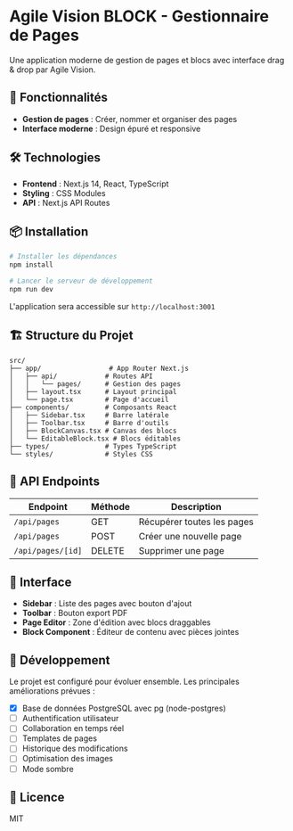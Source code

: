 # Agile Vision BLOCK - Gestionnaire de Pages

Une application moderne de gestion de pages et blocs avec interface drag & drop par Agile Vision.

## 🚀 Fonctionnalités

- **Gestion de pages** : Créer, nommer et organiser des pages
- **Interface moderne** : Design épuré et responsive

## 🛠️ Technologies

- **Frontend** : Next.js 14, React, TypeScript
- **Styling** : CSS Modules
- **API** : Next.js API Routes

## 📦 Installation

```bash
# Installer les dépendances
npm install

# Lancer le serveur de développement
npm run dev
```

L'application sera accessible sur `http://localhost:3001`

## 🏗️ Structure du Projet

```
src/
├── app/                 # App Router Next.js
│   ├── api/            # Routes API
│   │   └── pages/      # Gestion des pages
│   ├── layout.tsx      # Layout principal
│   └── page.tsx        # Page d'accueil
├── components/         # Composants React
│   ├── Sidebar.tsx     # Barre latérale
│   ├── Toolbar.tsx     # Barre d'outils
│   ├── BlockCanvas.tsx # Canvas des blocs
│   └── EditableBlock.tsx # Blocs éditables
├── types/              # Types TypeScript
└── styles/             # Styles CSS
```

## 🔌 API Endpoints

| Endpoint | Méthode | Description |
|----------|---------|-------------|
| `/api/pages` | GET | Récupérer toutes les pages |
| `/api/pages` | POST | Créer une nouvelle page |
| `/api/pages/[id]` | DELETE | Supprimer une page |

## 🎨 Interface

- **Sidebar** : Liste des pages avec bouton d'ajout
- **Toolbar** : Bouton export PDF
- **Page Editor** : Zone d'édition avec blocs draggables
- **Block Component** : Éditeur de contenu avec pièces jointes

## 🚧 Développement

Le projet est configuré pour évoluer ensemble. Les principales améliorations prévues :

- [x] Base de données PostgreSQL avec pg (node-postgres)
- [ ] Authentification utilisateur
- [ ] Collaboration en temps réel
- [ ] Templates de pages
- [ ] Historique des modifications
- [ ] Optimisation des images
- [ ] Mode sombre

## 📝 Licence

MIT 